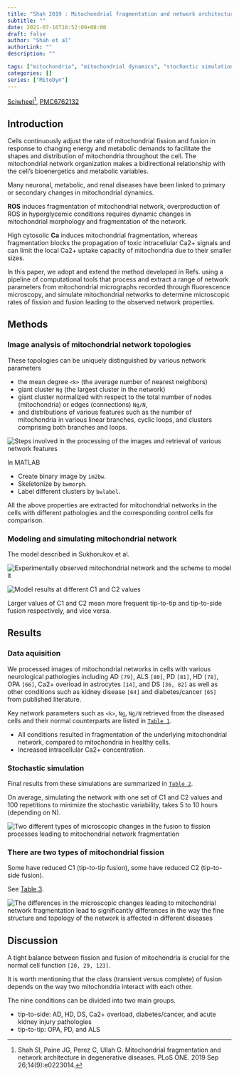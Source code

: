 ```yaml
---
title: "Shah 2019 : Mitochondrial fragmentation and network architecture in degenerative diseases"
subtitle: ""
date: 2021-07-16T16:52:09+08:00
draft: false
author: "Shah et al"
authorLink: ""
description: ""

tags: ["mitochondria", "mitochondrial dynamics", "stochastic simulation", "beta-cell", "cancer"]
categories: []
series: ["MitoDyn"]
---
```


[Sciwheel](https://sciwheel.com/work/#/items/7615741)[^Shah2019], [PMC6762132](https://www.ncbi.nlm.nih.gov/pmc/articles/PMC6762132/)

[^Shah2019]: Shah SI, Paine JG, Perez C, Ullah G. Mitochondrial fragmentation and network architecture in degenerative diseases. PLoS ONE. 2019 Sep 26;14(9):e0223014.

<!--more-->

## Introduction

Cells continuously adjust the rate of mitochondrial fission and fusion in response to changing energy and metabolic demands to facilitate the shapes and distribution of mitochondria throughout the cell. The mitochondrial network organization makes a bidirectional relationship with the cell’s bioenergetics and metabolic variables.

Many neuronal, metabolic, and renal diseases have been linked to primary or secondary changes in mitochondrial dynamics.

**ROS** induces fragmentation of mitochondrial network, overproduction of ROS in hyperglycemic conditions requires dynamic changes in mitochondrial morphology and fragmentation of the network.

High cytosolic **Ca** induces mitochondrial fragmentation, whereas fragmentation blocks the propagation of toxic intracellular Ca2+ signals and can limit the local Ca2+ uptake capacity of mitochondria due to their smaller sizes.

In this paper, we adopt and extend the method developed in Refs. using a pipeline of computational tools that process and extract a range of network parameters from mitochondrial micrographs recorded through fluorescence microscopy, and simulate mitochondrial networks to determine microscopic rates of fission and fusion leading to the observed network properties.

## Methods

### Image analysis of mitochondrial network topologies

These topologies can be uniquely distinguished by various network parameters
- the mean degree `<k>` (the average number of nearest neighbors)
- giant cluster `Ng` (the largest cluster in the network)
- giant cluster normalized with respect to the total number of nodes (mitochondria) or edges (connections) `Ng/N`,
- and distributions of various features such as the number of mitochondria in various linear branches, cyclic loops, and clusters comprising both branches and loops.

![](https://www.ncbi.nlm.nih.gov/pmc/articles/PMC6762132/bin/pone.0223014.g001.jpg "Steps involved in the processing of the images and retrieval of various network features")

In MATLAB
- Create binary image by `im2bw`.
- Skeletonize by `bwmorph`.
- Label different clusters by `bwlabel`.

All the above properties are extracted for mitochondrial networks in the cells with different pathologies and the corresponding control cells for comparison.

### Modeling and simulating mitochondrial network

The model described in Sukhorukov et al.

![](https://www.ncbi.nlm.nih.gov/pmc/articles/PMC6762132/bin/pone.0223014.g002.jpg "Experimentally observed mitochondrial network and the scheme to model it")

![](https://user-images.githubusercontent.com/40054455/125939140-b4bf6ed6-5c56-4ddf-a15e-65a0a866d734.png "Model results at different C1 and C2 values")

Larger values of C1 and C2 mean more frequent tip-to-tip and tip-to-side fusion respectively, and vice versa.

## Results

### Data aquisition

We processed images of mitochondrial networks in cells with various neurological pathologies including AD `[79]`, ALS `[80]`, PD `[81]`, HD `[78]`, OPA `[66]`, Ca2+ overload in astrocytes `[14]`, and DS `[36, 82]` as well as other conditions such as kidney disease `[64]` and diabetes/cancer `[65]` from published literature.

Key network parameters such as `<k>`, `Ng`, `Ng/N` retrieved from the diseased cells and their normal counterparts are listed in [`Table 1`](https://www.ncbi.nlm.nih.gov/pmc/articles/PMC6762132/table/pone.0223014.t001/).

- All conditions resulted in fragmentation of the underlying mitochondrial network, compared to mitochondria in healthy cells.
- Increased intracellular Ca2+ concentration.

### Stochastic simulation

Final results from these simulations are summarized in [`Table 2`](https://www.ncbi.nlm.nih.gov/pmc/articles/PMC6762132/table/pone.0223014.t002/).

On average, simulating the network with one set of C1 and C2 values and 100 repetitions to minimize the stochastic variability, takes 5 to 10 hours (depending on N).


![](https://www.ncbi.nlm.nih.gov/pmc/articles/PMC6762132/bin/pone.0223014.g004.jpg "Two different types of microscopic changes in the fusion to fission processes leading to mitochondrial network fragmentation")

### There are two types of mitochondrial fission

Some have reduced C1 (tip-to-tip fusion), some have reduced C2 (tip-to-side fusion).

See [Table 3](https://www.ncbi.nlm.nih.gov/pmc/articles/PMC6762132/table/pone.0223014.t003/).

![](https://www.ncbi.nlm.nih.gov/pmc/articles/PMC6762132/bin/pone.0223014.g005.jpg "The differences in the microscopic changes leading to mitochondrial network fragmentation lead to significantly differences in the way the fine structure and topology of the network is affected in different diseases")

## Discussion

A tight balance between fission and fusion of mitochondria is crucial for the normal cell function `[20, 29, 123]`.

It is worth mentioning that the class (transient versus complete) of fusion depends on the way two mitochondria interact with each other.

The nine conditions can be divided into two main groups.
- tip-to-side: AD, HD, DS, Ca2+ overload, diabetes/cancer, and acute kidney injury pathologies
- tip-to-tip: OPA, PD, and ALS
